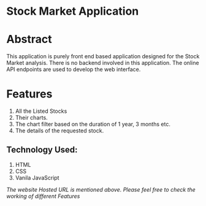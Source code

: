 # Stock Market Application

# Abstract

This application is purely front end based application designed for the Stock Market analysis. There is no backend involved in this application.
The online API endpoints are used to develop the web interface.

# Features
1. All the Listed Stocks
2. Their charts.
3. The chart filter based on the duration of 1 year, 3 months etc.
4. The details of the requested stock.

## Technology Used:
1. HTML
2. CSS
3. Vanila JavaScript

*The website Hosted URL is mentioned above. Please feel free to check the working of different Features*
